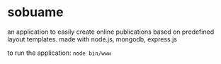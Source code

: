 sobuame
=======

an application to easily create online publications based on predefined layout templates. made with node.js, mongodb, express.js

to run the application:
`node bin/www`
